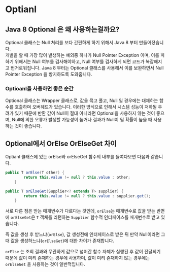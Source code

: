 # Optianl

## Java 8 Optional 은 왜 사용하는걸까요?

Optional 클래스는 Null 처리를 보다 간편하게 하기 위해서 Java 8 부터 만들어졌습니다.   
개발을 할 때 가장 많이 발생하는 예외중 하나가 Null Pointer Exception 이며, 이를 피하기 위해서는 Null 여부를 검사해야하고, Null 여부를 검사하게 되면 코드가 복잡해지고 번거로워집니다. Java 8 부터는 Optional<T> 클래스를 사용해서 이를 보완하면서 Null Pointer Exception 을 방지하도록 도와줍니다.

### Optioanl을 사용하면 좋은 순간

Optional<T> 클래스는 Wrapper 클래스로, 값을 묶고 풀고, Null 일 경우에는 대체하는 함수를 호출하며 오버헤드가 있습니다. 이러한 방식으로 인해서 시스템 성능이 저하될 우려가 있기 때문에 반환 값이 Null이 절대 아니라면 Optional을 사용하지 않는 것이 좋으며, Null에 의한 오류가 발생할 가능성이 높거나 결과가 Null이 될 확률이 높을 때 사용하는 것이 좋습니다.  

## Optional에서 OrElse OrElseGet 차이

Optianl 클래스에 있는 orElse와 orElseGet 함수의 내부를 들여다보면 다음과 같습니다.

```java
public T orElse(T other) {
        return this.value != null ? this.value : other;
    }

public T orElseGet(Supplier<? extends T> supplier) {
        return this.value != null ? this.value : supplier.get();
    }
```

서로 다른 점은 받는 매개변수가 다르다는 것인데, `orElse`는 매개변수로 값을 받는 반면에 `orElseGet`은 `T` 객체를 리턴하는 `Supplier` 함수적 인터페이스를 매개변수로 받고 있습니다.

즉 값을 생성 후 받느냐(`orElse`), 값 생성전에 인터페이스로 받은 뒤 만약 Null이라면 그 때 값을 생성하느냐(`orElseGet`)에 대한 차이가 존재합니다.

`orElse` 는 조회 결과와 무관하게 값으로 넘어간 함수 자체가 실행된 후 값이 전달되기 때문에 값이 미리 존재하는 경우에 사용하며, 값이 미리 존재하지 않는 경우에는  `orElseGet` 을 사용하는 것이 일반적입니다.